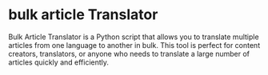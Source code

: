 # bulk article Translator
Bulk Article Translator is a Python script that allows you to translate multiple articles from one language to another in bulk. This tool is perfect for content creators, translators, or anyone who needs to translate a large number of articles quickly and efficiently.

